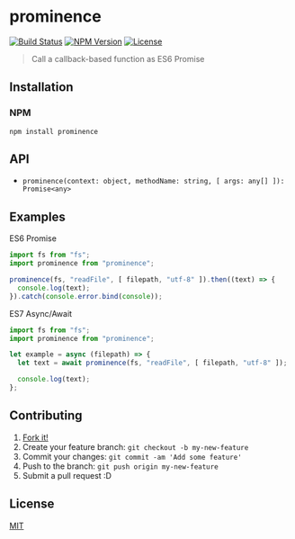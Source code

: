 # prominence
[![Build Status](http://img.shields.io/travis/mohayonao/prominence.svg?style=flat-square)](https://travis-ci.org/mohayonao/prominence)
[![NPM Version](http://img.shields.io/npm/v/prominence.svg?style=flat-square)](https://www.npmjs.org/package/prominence)
[![License](http://img.shields.io/badge/license-MIT-brightgreen.svg?style=flat-square)](http://mohayonao.mit-license.org/)

> Call a callback-based function as ES6 Promise

## Installation

### NPM

```
npm install prominence
```

## API

- `prominence(context: object, methodName: string, [ args: any[] ]): Promise<any>`

## Examples

ES6 Promise

```js
import fs from "fs";
import prominence from "prominence";

prominence(fs, "readFile", [ filepath, "utf-8" ]).then((text) => {
  console.log(text);
}).catch(console.error.bind(console));
```

ES7 Async/Await

```js
import fs from "fs";
import prominence from "prominence";

let example = async (filepath) => {
  let text = await prominence(fs, "readFile", [ filepath, "utf-8" ]);

  console.log(text);
};
```

## Contributing

1. [Fork it!](https://github.com/mohayonao/prominence/fork)
2. Create your feature branch: `git checkout -b my-new-feature`
3. Commit your changes: `git commit -am 'Add some feature'`
4. Push to the branch: `git push origin my-new-feature`
5. Submit a pull request :D

## License

[MIT](http://mohayonao.mit-license.org/)
